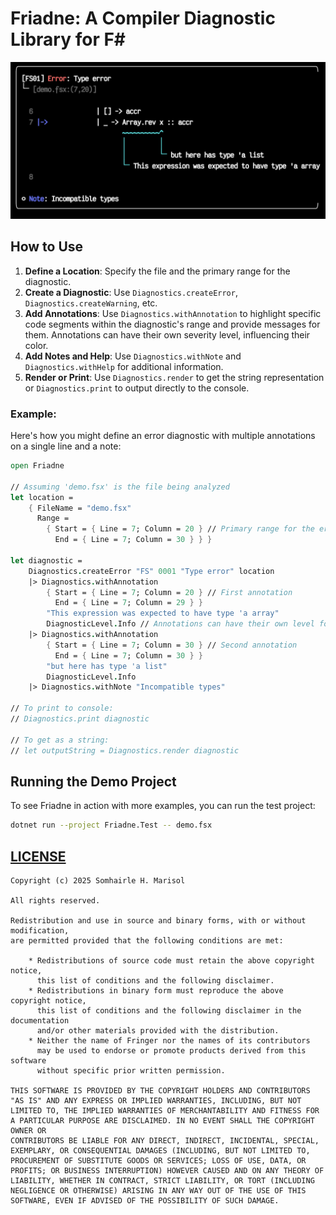 # Friadne: A Compiler Diagnostic Library for F#

![screenshot](./.github/Screenshot%20from%202025-05-25%2016-41-02.png)

## How to Use

1.  **Define a Location**: Specify the file and the primary range for the diagnostic.
2.  **Create a Diagnostic**: Use `Diagnostics.createError`, `Diagnostics.createWarning`, etc.
3.  **Add Annotations**: Use `Diagnostics.withAnnotation` to highlight specific code segments within the diagnostic's range and provide messages for them. Annotations can have their own severity level, influencing their color.
4.  **Add Notes and Help**: Use `Diagnostics.withNote` and `Diagnostics.withHelp` for additional information.
5.  **Render or Print**: Use `Diagnostics.render` to get the string representation or `Diagnostics.print` to output directly to the console.

### Example:

Here's how you might define an error diagnostic with multiple annotations on a single line and a note:

```fsharp
open Friadne

// Assuming 'demo.fsx' is the file being analyzed
let location =
    { FileName = "demo.fsx"
      Range =
        { Start = { Line = 7; Column = 20 } // Primary range for the error
          End = { Line = 7; Column = 30 } } }

let diagnostic =
    Diagnostics.createError "FS" 0001 "Type error" location
    |> Diagnostics.withAnnotation
        { Start = { Line = 7; Column = 20 } // First annotation
          End = { Line = 7; Column = 29 } }
        "This expression was expected to have type 'a array"
        DiagnosticLevel.Info // Annotations can have their own level for styling
    |> Diagnostics.withAnnotation
        { Start = { Line = 7; Column = 30 } // Second annotation
          End = { Line = 7; Column = 30 } }
        "but here has type 'a list"
        DiagnosticLevel.Info
    |> Diagnostics.withNote "Incompatible types"

// To print to console:
// Diagnostics.print diagnostic

// To get as a string:
// let outputString = Diagnostics.render diagnostic
```

## Running the Demo Project

To see Friadne in action with more examples, you can run the test project:

```bash
dotnet run --project Friadne.Test -- demo.fsx
```

## [LICENSE](./LICENSE)

```
Copyright (c) 2025 Somhairle H. Marisol

All rights reserved.

Redistribution and use in source and binary forms, with or without modification,
are permitted provided that the following conditions are met:

    * Redistributions of source code must retain the above copyright notice,
      this list of conditions and the following disclaimer.
    * Redistributions in binary form must reproduce the above copyright notice,
      this list of conditions and the following disclaimer in the documentation
      and/or other materials provided with the distribution.
    * Neither the name of Fringer nor the names of its contributors
      may be used to endorse or promote products derived from this software
      without specific prior written permission.

THIS SOFTWARE IS PROVIDED BY THE COPYRIGHT HOLDERS AND CONTRIBUTORS
"AS IS" AND ANY EXPRESS OR IMPLIED WARRANTIES, INCLUDING, BUT NOT
LIMITED TO, THE IMPLIED WARRANTIES OF MERCHANTABILITY AND FITNESS FOR
A PARTICULAR PURPOSE ARE DISCLAIMED. IN NO EVENT SHALL THE COPYRIGHT OWNER OR
CONTRIBUTORS BE LIABLE FOR ANY DIRECT, INDIRECT, INCIDENTAL, SPECIAL,
EXEMPLARY, OR CONSEQUENTIAL DAMAGES (INCLUDING, BUT NOT LIMITED TO,
PROCUREMENT OF SUBSTITUTE GOODS OR SERVICES; LOSS OF USE, DATA, OR
PROFITS; OR BUSINESS INTERRUPTION) HOWEVER CAUSED AND ON ANY THEORY OF
LIABILITY, WHETHER IN CONTRACT, STRICT LIABILITY, OR TORT (INCLUDING
NEGLIGENCE OR OTHERWISE) ARISING IN ANY WAY OUT OF THE USE OF THIS
SOFTWARE, EVEN IF ADVISED OF THE POSSIBILITY OF SUCH DAMAGE.
```